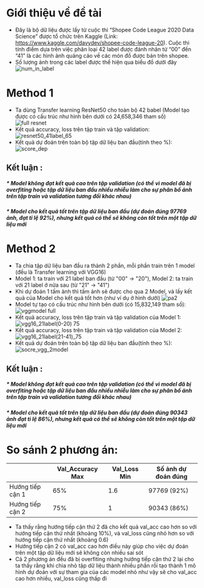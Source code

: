 # Giới thiệu về đề tài
* Đây là bộ dữ liệu được lấy từ cuộc thi “Shopee Code League 2020 Data Science” được tổ chức trên Kaggle (Link: https://www.kaggle.com/davydev/shopee-code-league-20). Cuộc thi tính điểm dựa trên việc phân loại 42 label được đánh nhãn từ “00” đến “41” là các hình ảnh quảng cáo về các món đồ được bán trên shopee. 
* Số lượng ảnh trong các label được thể hiện qua biểu đồ dưới đây
![num_in_label](https://user-images.githubusercontent.com/81013330/125062382-868edf00-e0d8-11eb-81af-f72dbc0d1126.png)
# Method 1
* Ta dùng Transfer learning ResNet50 cho toàn bộ 42 babel (Model tạo được có cấu trúc như hình bên dưới có 24,658,346 tham số)
![full resnet](https://user-images.githubusercontent.com/81013330/125191738-2af65a00-e26e-11eb-8e99-9517471dc503.png)
* Kết quả accuracy, loss trên tập train và tập validation:
![resnet50_41label_65](https://user-images.githubusercontent.com/81013330/125044452-2b53f100-e0c6-11eb-94ed-f5b5a8d44f88.png)
* Kết quả dự đoán trên toàn bộ tập dữ liệu ban đầu(tính theo %):
![score_dep](https://user-images.githubusercontent.com/81013330/125044494-3575ef80-e0c6-11eb-8d93-47dc0f9cd655.png)
## Kết luận : 
##### * Model không đạt kết quả cao trên tập validation (có thể vì model đã bị overfiting hoặc tập dữ liệu ban đầu nhiều nhiễu làm cho sự phân bố ảnh trên tập train và validation tương đối khác nhau)
##### * Model cho kết quả tốt trên tập dữ liệu ban đầu (dự đoán đúng 97769  ảnh, đạt tỉ lệ 92%), nhưng kết quả có thể sẽ không còn tốt trên một tập dữ liệu mới
# Method 2
* Ta chia tập dữ liệu ban đầu ra thành 2 phần, mỗi phần train trên 1 model (đều là Transfer learning với VGG16)
* Model 1: ta train với 21 label ban đầu (từ "00" -> "20"), Model 2: ta train với 21 label ở nửa sau (từ "21" -> "41")
* Khi dự đoán 1 tấm ảnh thì tấm ảnh sẽ được cho qua 2 Model, và lấy kết quả của Model cho kết quả tốt hơn (như ví dụ ở hình dưới)
![pa2](https://user-images.githubusercontent.com/81013330/125046566-56d7db00-e0c8-11eb-8146-b68b04f3b9c3.png)
* Model tự tạo có cấu trúc như hình bên dưới (có 15,832,149 tham số):
![vggmodel full](https://user-images.githubusercontent.com/81013330/125191744-347fc200-e26e-11eb-940f-38ee983646a2.png)
* Kết quả accuracy, loss trên tập train và tập validation của Model 1:
![vgg16_21label(0-20) 75](https://user-images.githubusercontent.com/81013330/125046530-4d4e7300-e0c8-11eb-8148-816e471b2460.png)
* Kết quả accuracy, loss trên tập train và tập validation của Model 2:
![vgg16_21label(21-41)_75](https://user-images.githubusercontent.com/81013330/125046534-4de70980-e0c8-11eb-9f7f-85478913b379.png)
* Kết quả dự đoán trên toàn bộ tập dữ liệu ban đầu(tính theo %):
![socre_vgg_2model](https://user-images.githubusercontent.com/81013330/125046525-4cb5dc80-e0c8-11eb-8473-3aac99a8986b.png)
## Kết luận : 
##### * Model không đạt kết quả cao trên tập validation (có thể vì model đã bị overfiting hoặc tập dữ liệu ban đầu nhiều nhiễu làm cho sự phân bố ảnh trên tập train và validation tương đối khác nhau)
##### * Model cho kết quả tốt trên tập dữ liệu ban đầu (dự đoán đúng 90343 ảnh đạt tỉ lệ 86%), nhưng kết quả có thể sẽ không còn tốt trên một tập dữ liệu mới
# So sánh 2 phương án:
|                   | Val_Accuracy Max | Val_Loss Min | Số ảnh dự đoán đúng |
| ----------------- | ---------------- | ------------ | ------------------- |
| Hướng tiếp cận 1  |        65%       |     1.6      |       97769 (92%)   |
| Hướng tiếp cận 2  |        75%       |      1       |       90343 (86%)   |

* Ta thấy rằng hướng tiếp cận thứ 2 đã cho kết quả val_acc cao hơn so với hướng tiếp cận thứ nhất (khoảng 10%), và val_loss cũng nhỏ hơn so với hướng tiếp cận thứ nhất (khoảng 0.6)
*	Hướng tiếp cận 2 có val_acc cao hơn điều này giúp cho việc dự đoán trên một tập dữ liệu mới sẽ không còn nhiều sai sót
*	Cả 2 phương án đều đã bị overfiting nhưng hướng tiếp cận thứ 2 lại cho ta thấy rằng khi chia nhỏ tập dữ liệu thành nhiều phần rồi tạo thành 1 mô hình dự đoán với sự tham gia của các model nhỏ như vậy sẽ cho val_acc cao hơn nhiều, val_loss cũng thấp đi
